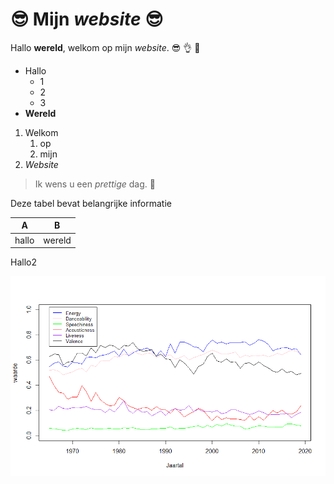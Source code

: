 # :sunglasses: Mijn *website* :sunglasses:
Hallo **wereld**, welkom op mijn *website*. :sunglasses: :ok_hand: :100:
* Hallo
  * 1
  * 2
  * 3
* **Wereld**

1. Welkom
   1. op
   1. mijn
1. *Website*

> Ik wens u een *prettige* dag. :revolving_hearts:

Deze tabel bevat belangrijke informatie

A | B
-|-
hallo|wereld


Hallo2

![Plaatje](Rplot.png)